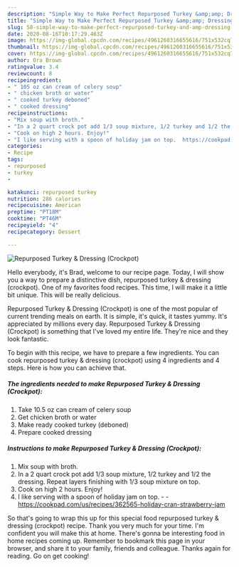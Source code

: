 ```yaml
---
description: "Simple Way to Make Perfect Repurposed Turkey &amp;amp; Dressing (Crockpot)"
title: "Simple Way to Make Perfect Repurposed Turkey &amp;amp; Dressing (Crockpot)"
slug: 58-simple-way-to-make-perfect-repurposed-turkey-and-amp-dressing-crockpot
date: 2020-08-16T10:17:29.463Z
image: https://img-global.cpcdn.com/recipes/4961260316655616/751x532cq70/repurposed-turkey-dressing-crockpot-recipe-main-photo.jpg
thumbnail: https://img-global.cpcdn.com/recipes/4961260316655616/751x532cq70/repurposed-turkey-dressing-crockpot-recipe-main-photo.jpg
cover: https://img-global.cpcdn.com/recipes/4961260316655616/751x532cq70/repurposed-turkey-dressing-crockpot-recipe-main-photo.jpg
author: Ora Brown
ratingvalue: 3.4
reviewcount: 8
recipeingredient:
- " 105 oz can cream of celery soup"
- " chicken broth or water"
- " cooked turkey deboned"
- " cooked dressing"
recipeinstructions:
- "Mix soup with broth."
- "In a 2 quart crock pot add 1/3 soup mixture, 1/2 turkey and 1/2 the dressing. Repeat layers finishing with 1/3 soup mixture on top."
- "Cook on high 2 hours. Enjoy!"
- "I like serving with a spoon of holiday jam on top.  https://cookpad.com/us/recipes/362565-holiday-cran-strawberry-jam"
categories:
- Recipe
tags:
- repurposed
- turkey
- 

katakunci: repurposed turkey  
nutrition: 286 calories
recipecuisine: American
preptime: "PT18M"
cooktime: "PT46M"
recipeyield: "4"
recipecategory: Dessert

---
```



![Repurposed Turkey &amp; Dressing (Crockpot)](https://img-global.cpcdn.com/recipes/4961260316655616/751x532cq70/repurposed-turkey-dressing-crockpot-recipe-main-photo.jpg)

Hello everybody, it's Brad, welcome to our recipe page. Today, I will show you a way to prepare a distinctive dish, repurposed turkey &amp; dressing (crockpot). One of my favorites food recipes. This time, I will make it a little bit unique. This will be really delicious.



Repurposed Turkey &amp; Dressing (Crockpot) is one of the most popular of current trending meals on earth. It is simple, it's quick, it tastes yummy. It's appreciated by millions every day. Repurposed Turkey &amp; Dressing (Crockpot) is something that I've loved my entire life. They're nice and they look fantastic.


To begin with this recipe, we have to prepare a few ingredients. You can cook repurposed turkey &amp; dressing (crockpot) using 4 ingredients and 4 steps. Here is how you can achieve that.

<!--inarticleads1-->

##### The ingredients needed to make Repurposed Turkey &amp; Dressing (Crockpot):

1. Take  10.5 oz can cream of celery soup
1. Get  chicken broth or water
1. Make ready  cooked turkey (deboned)
1. Prepare  cooked dressing




<!--inarticleads2-->

##### Instructions to make Repurposed Turkey &amp; Dressing (Crockpot):

1. Mix soup with broth.
1. In a 2 quart crock pot add 1/3 soup mixture, 1/2 turkey and 1/2 the dressing. Repeat layers finishing with 1/3 soup mixture on top.
1. Cook on high 2 hours. Enjoy!
1. I like serving with a spoon of holiday jam on top. -  - https://cookpad.com/us/recipes/362565-holiday-cran-strawberry-jam




So that's going to wrap this up for this special food repurposed turkey &amp; dressing (crockpot) recipe. Thank you very much for your time. I'm confident you will make this at home. There's gonna be interesting food in home recipes coming up. Remember to bookmark this page in your browser, and share it to your family, friends and colleague. Thanks again for reading. Go on get cooking!
